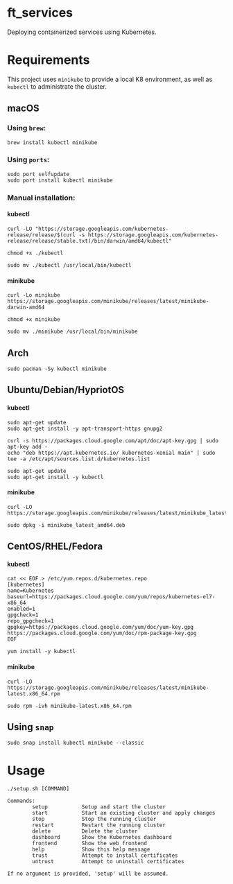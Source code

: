 # ft_services
Deploying containerized services using Kubernetes.

# Requirements
This project uses `minikube` to provide a local K8 environment, as well as `kubectl` to administrate the cluster.

## macOS
### Using `brew`:
```shell
brew install kubectl minikube
```

### Using `ports`:
```shell
sudo port selfupdate
sudo port install kubectl minikube
```

### Manual installation:
#### kubectl
```shell
curl -LO "https://storage.googleapis.com/kubernetes-release/release/$(curl -s https://storage.googleapis.com/kubernetes-release/release/stable.txt)/bin/darwin/amd64/kubectl"

chmod +x ./kubectl

sudo mv ./kubectl /usr/local/bin/kubectl
```

#### minikube
```shell
curl -Lo minikube https://storage.googleapis.com/minikube/releases/latest/minikube-darwin-amd64

chmod +x minikube

sudo mv ./minikube /usr/local/bin/minikube
```

## Arch
```shell
sudo pacman -Sy kubectl minikube
```

## Ubuntu/Debian/HypriotOS
#### kubectl
```shell
sudo apt-get update
sudo apt-get install -y apt-transport-https gnupg2

curl -s https://packages.cloud.google.com/apt/doc/apt-key.gpg | sudo apt-key add -
echo "deb https://apt.kubernetes.io/ kubernetes-xenial main" | sudo tee -a /etc/apt/sources.list.d/kubernetes.list

sudo apt-get update
sudo apt-get install -y kubectl
```

#### minikube
```shell
curl -LO https://storage.googleapis.com/minikube/releases/latest/minikube_latest_amd64.deb

sudo dpkg -i minikube_latest_amd64.deb
```


## CentOS/RHEL/Fedora
#### kubectl
```shell
cat << EOF > /etc/yum.repos.d/kubernetes.repo
[kubernetes]
name=Kubernetes
baseurl=https://packages.cloud.google.com/yum/repos/kubernetes-el7-x86_64
enabled=1
gpgcheck=1
repo_gpgcheck=1
gpgkey=https://packages.cloud.google.com/yum/doc/yum-key.gpg https://packages.cloud.google.com/yum/doc/rpm-package-key.gpg
EOF

yum install -y kubectl
```

#### minikube
```shell
curl -LO https://storage.googleapis.com/minikube/releases/latest/minikube-latest.x86_64.rpm

sudo rpm -ivh minikube-latest.x86_64.rpm
```

## Using `snap`
```shell
sudo snap install kubectl minikube --classic
```

# Usage
```
./setup.sh [COMMAND]

Commands:
		setup			Setup and start the cluster
		start			Start an existing cluster and apply changes
		stop			Stop the running cluster
		restart			Restart the running cluster
		delete			Delete the cluster
		dashboard		Show the Kubernetes dashboard
		frontend		Show the web frontend
		help			Show this help message
		trust			Attempt to install certificates
		untrust			Attempt to uninstall certificates

If no argument is provided, 'setup' will be assumed.
```
